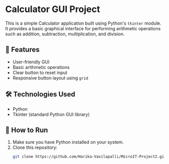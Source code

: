 # Calculator GUI Project

This is a simple Calculator application built using Python's `tkinter` module. It provides a basic graphical interface for performing arithmetic operations such as addition, subtraction, multiplication, and division.

## 📌 Features

- User-friendly GUI
- Basic arithmetic operations
- Clear button to reset input
- Responsive button layout using `grid`

## 🛠️ Technologies Used

- Python
- Tkinter (standard Python GUI library)

## 🚀 How to Run

1. Make sure you have Python installed on your system.
2. Clone this repository:
   ```bash
   git clone https://github.com/Harika-Vavilapalli/MicroIT-Project2.git
